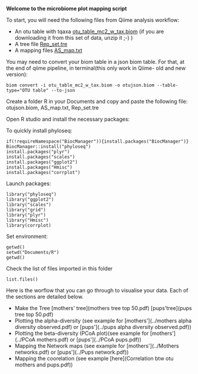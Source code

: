 **Welcome to the microbiome plot mapping script**

To start, you will need the following files from Qiime analysis workflow:

- An otu table with tqaxa [otu_table_mc2_w_tax.biom](./otujson.biom.zip) (if you are downloading it from this set of data, unzip it ;-) )
- A tree file [Rep_set.tre](./rep_set.tre)
- A mapping files [AS_map.txt](./AS_map.txt)

You may need to convert your biom table in a json biom table. For that, at the end of qiime pipeline, in terminal(this only work in Qiime- old and new version):
```
biom convert -i otu_table_mc2_w_tax.biom -o otujson.biom --table-type="OTU table" --to-json
```
Create a folder R in your Documents and copy and paste the following file: otujson.biom, AS_map.txt, Rep_set.tre

Open R studio and install the necessary packages:

To quickly install phyloseq:
```
if(!requireNamespace("BiocManager")){install.packages("BiocManager")} 
BiocManager::install("phyloseq")
install.packages("plyr")
install.packages("scales")
install.packages("ggplot2")
install.packages("Hmisc")
install.packages("corrplot")
```

Launch packages:
```
library("phyloseq")
library("ggplot2")
library("scales")
library("grid")
library("plyr")
library("Hmisc")
library(corrplot)
```

Set environment:

```
getwd()
setwd("Documents/R")
getwd()
```

Check the list of files imported in this folder
```
list.files()
```

Here is the worflow that you can go through to visualise your data. Each of the sections are detailed below.

- Make the Tree [mothers' tree](mothers tree top 50.pdf) [pups'tree](pups tree top 50.pdf)
- Plotting the alpha-diversity (see example for [mothers'](../mothers alpha diversity observed.pdf) or [pups'](../pups alpha diversity observed.pdf))
- Plotting the beta-diversity (PCoA plot)(see example for [mothers'](../PCoA mothers.pdf) or [pups'](../PCoA pups.pdf))
- Mapping the Network maps (see example for [mothers'](../Mothers networks.pdf) or [pups'](../Pups network.pdf))
- Mapping the coorelation (see example [here](Correlation btw otu mothers and pups.pdf))
